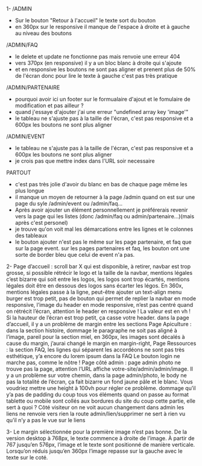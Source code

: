 1-
/ADMIN
- Sur le bouton "Retour à l'accueil" le texte sort du bouton
- en 360px sur le responsive il manque de l'espace à droite et à gauche au niveau des boutons


/ADMIN/FAQ
- le delete et update ne fonctionne pas mais renvoie une erreur 404
- vers 370px (en responsive) il y a un bloc blanc à droite qui s'ajoute
- et en responsive les boutons ne sont pas aligner et prenent plus de 50% de l'écran donc pour lire le texte à gauche c'est pas très pratique


/ADMIN/PARTENAIRE
- pourquoi avoir ici un footer sur le formualaire d'ajout et le fomulaire de modification et pas ailleur ?
- quand j'essaye d'ajouter j'ai une erreur "undefined array key 'image'"
- le tableau ne s'ajuste pas à la taille de l'écran, c'est pas responsive et a 600px les boutons ne sont plus aligner

/ADMIN/EVENT
- le tableau ne s'ajuste pas à la taille de l'écran, c'est pas responsive et a 600px les boutons ne sont plus aligner
- je crois pas que mettre index dans l'URL soir necessaire 

PARTOUT
- c'est pas très jolie d'avoir du blanc en bas de chaque page même les plus longue
- il manque un moyen de retourner à la page /admin quand on est sur une page du syle /admin/event ou /admin/faq...
- Après avoir ajouter un élément personnellement je préférerais revenir vers la page qui les listes (donc /admin/faq ou admin/partenaire...)(mais après c'est personel)
- je trouve qu'on voit mal les démarcations entre les lignes et le colonnes des tableaux
- le bouton ajouter n'est pas le même sur les page partenaire, et faq que sur la page event. sur les pages partenaires et faq, les bouton ont une sorte de border bleu que celui de event n'a pas.


2- 
Page d’accueil :
scroll bar X qui est disponible, à retirer,
navbar est trop grosse, si possible rétrécir le logo et la taille de la navbar,
mentions légales c’est bizarre qui soit entre les logos, les logos sont trop écartés, mentions légales doit être en dessous des logos sans écarter les légos. En 360x, mentions légales passe à la ligne, peut-être ajouter un text-align
menu burger est trop petit,
pas de bouton qui permet de replier la navbar en mode responsive,
l’image du header en mode responsive, n’est pas centré quand on rétrécit l’écran,
attention le header en responsive ! La valeur est en vh ! Si la hauteur de l’écran est trop petit, ça casse votre header.
dans la page d’accueil, il y a un problème de margin entre les sections
Page Apiculture :
dans la section histoire, dommage le paragraphe ne soit pas aligné à l’image,
pareil pour la section miel,
en 360px, les images sont décalés à cause du margin, j’aurai changé le margin en margin-right,
Page Ressources :
la section FAQ, les lignes qui séparent les accordéons ne sont pas très esthétique,
y’a encore du lorem ipsum dans la FAQ
Le bouton login ne marche pas, comme le nôtre !
Page côté admin :
page admin photo ne trouve pas la page, attention l’URL affiche votre-site/admin/admin/image. Il y a un problème sur votre chemin,
dans la page admin/photo, le body ne pas la totalité de l’écran, ça fait bizarre un fond jaune pâle et le blanc. Vous voudriez mettre une height à 100vh pour régler ce problème.
dommage qu’il y’a pas de padding du coup tous vos éléments quand on passe au format tablette ou mobile sont collés aux bordures du site
du coup cette partie, elle sert à quoi ? Côté visiteur on ne voit aucun changement
dans admin les liens ne renvoie vers rien
la route admin/lien/supprimer ne sert à rien vu qu’il n’y a pas le vue sur le liens

3- 
Le margin sélectionnée pour la première image n’est pas bonne.
De la version desktop à 768px, le texte commence à droite de l’image. À partir de 767 jusqu’en 576px, l’image et le texte sont positionné de manière verticale. Lorsqu’on réduis jusqu’en 360px l’image repasse sur la gauche avec le texte sur le coté.